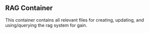 ## RAG Container

This container contains all relevant files for creating, updating, and using/querying the rag system for gain.
